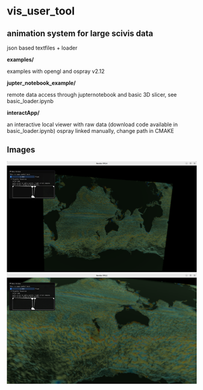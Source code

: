 # vis_user_tool

## animation system for large scivis data
json based textfiles + loader

**examples/**

examples with opengl and ospray v2.12

**jupter_notebook_example/**

remote data access through jupternotebook and basic 3D slicer, see basic_loader.ipynb

**interactApp/**

an interactive local viewer with raw data (download code available in basic_loader.ipynb)
ospray linked manually, change path in CMAKE

## Images

![This is an alt text.](/interactApp/demo_img/render_full_res_overview.png "This is a sample image.")
![This is an alt text.](/interactApp/demo_img/render_full_res_local.png "This is a sample image.")
